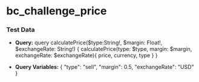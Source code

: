 # bc_challenge_price

### Test Data

- **Query:**
  query calculatePrice($type:String!, $margin: Float!, $exchangeRate: String!) {
    calculatePrice(type: $type, margin: $margin, exchangeRate: $exchangeRate){
      price,
      currency,
      type
    }
  }

- **Query Variables:**
  {
    "type": "sell",
    "margin": 0.5,
    "exchangeRate": "USD"
  }
